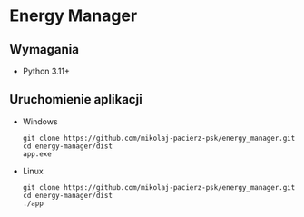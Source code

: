 # Energy Manager

## Wymagania

- Python 3.11+

## Uruchomienie aplikacji

- Windows
   ```
   git clone https://github.com/mikolaj-pacierz-psk/energy_manager.git
   cd energy-manager/dist
   app.exe
   ```

- Linux
   ```
   git clone https://github.com/mikolaj-pacierz-psk/energy_manager.git
   cd energy-manager/dist
   ./app
   ```